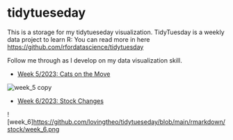 # tidytueseday
This is a storage for my tidytueseday visualization. TidyTuesday is a weekly data project to learn R: You can read more in here https://github.com/rfordatascience/tidytuesday

Follow me through as I develop on my data visualization skill.

 * [Week 5/2023: Cats on the Move](https://github.com/lovingtheo/tidytueseday/blob/main/rmarkdown/cats/week_5.png)

![week_5 copy](https://user-images.githubusercontent.com/36610360/218342622-1c3f839b-1805-43df-bc8d-1f762f3f53a0.png)

 * [Week 6/2023: Stock Changes](https://github.com/lovingtheo/tidytueseday/blob/main/rmarkdown/stock/week_6.png)

![week_6]https://github.com/lovingtheo/tidytueseday/blob/main/rmarkdown/stock/week_6.png
